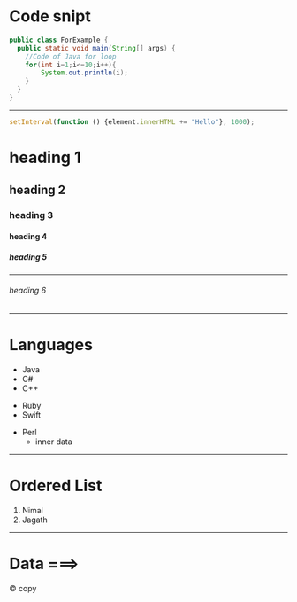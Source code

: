 # Code snipt
``` java
public class ForExample {  
  public static void main(String[] args) {  
    //Code of Java for loop  
    for(int i=1;i<=10;i++){  
        System.out.println(i);  
    }  
  }  
}  
```
---
``` js
setInterval(function () {element.innerHTML += "Hello"}, 1000);
```



# heading 1
## heading 2
### heading 3
#### heading 4
##### heading 5
---
###### heading 6
***
# Languages
+ Java
+ C#
+ C++
- Ruby
- Swift
* Perl
  * inner data
---
# Ordered List
1. Nimal
2. Jagath

---
# Data ===>
&copy; copy
